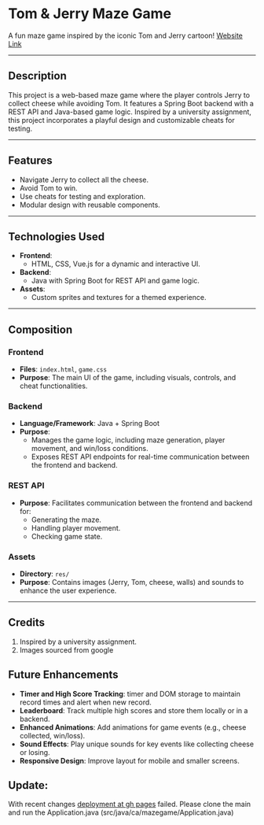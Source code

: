 # Tom & Jerry Maze Game

A fun maze game inspired by the iconic Tom and Jerry cartoon!
[Website Link](https://chaitanyamittal27.github.io/TomAndJerryMazeGame-/)

---

## Description

This project is a web-based maze game where the player controls Jerry to collect cheese while avoiding Tom. It features a Spring Boot backend with a REST API and Java-based game logic. Inspired by a university assignment, this project incorporates a playful design and customizable cheats for testing.

---

## Features

- Navigate Jerry to collect all the cheese.
- Avoid Tom to win.
- Use cheats for testing and exploration.
- Modular design with reusable components.

---

## Technologies Used

- **Frontend**:
  - HTML, CSS, Vue.js for a dynamic and interactive UI.
- **Backend**:
  - Java with Spring Boot for REST API and game logic.
- **Assets**:
  - Custom sprites and textures for a themed experience.

---

## Composition

### **Frontend**
- **Files**: `index.html`, `game.css`
- **Purpose**: The main UI of the game, including visuals, controls, and cheat functionalities.

### **Backend**
- **Language/Framework**: Java + Spring Boot
- **Purpose**:
  - Manages the game logic, including maze generation, player movement, and win/loss conditions.
  - Exposes REST API endpoints for real-time communication between the frontend and backend.

### **REST API**
- **Purpose**: Facilitates communication between the frontend and backend for:
  - Generating the maze.
  - Handling player movement.
  - Checking game state.

### **Assets**
- **Directory**: `res/`
- **Purpose**: Contains images (Jerry, Tom, cheese, walls) and sounds to enhance the user experience.

---

  ## Credits
  
  1. Inspired by a university assignment.
  2. Images sourced from google

## Future Enhancements
- **Timer and High Score Tracking**: timer and DOM storage to maintain record times and alert when new record.
- **Leaderboard**: Track multiple high scores and store them locally or in a backend.
- **Enhanced Animations**: Add animations for game events (e.g., cheese collected, win/loss).
- **Sound Effects**: Play unique sounds for key events like collecting cheese or losing.
- **Responsive Design**: Improve layout for mobile and smaller screens.

## Update:
With recent changes [deployment at gh pages](https://chaitanyamittal27.github.io/TomAndJerryMazeGame-/) failed. Please clone the main and run the Application.java (src/java/ca/mazegame/Application.java)
